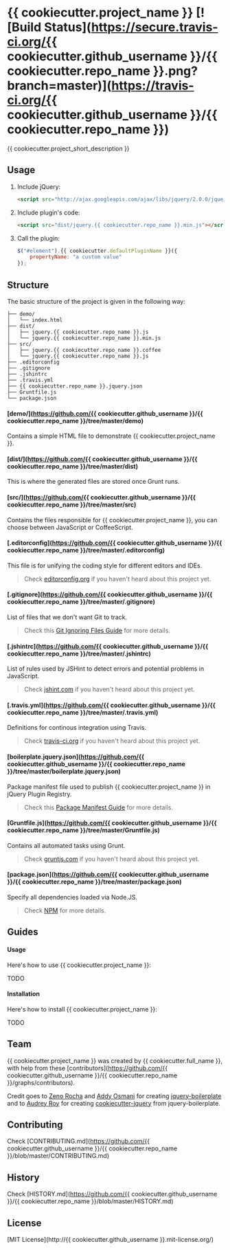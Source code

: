 # {{ cookiecutter.project_name }} [![Build Status](https://secure.travis-ci.org/{{ cookiecutter.github_username }}/{{ cookiecutter.repo_name }}.png?branch=master)](https://travis-ci.org/{{ cookiecutter.github_username }}/{{ cookiecutter.repo_name }})

{{ cookiecutter.project_short_description }}

## Usage

1. Include jQuery:

	```html
	<script src="http://ajax.googleapis.com/ajax/libs/jquery/2.0.0/jquery.min.js"></script>
	```

2. Include plugin's code:

	```html
	<script src="dist/jquery.{{ cookiecutter.repo_name }}.min.js"></script>
	```

3. Call the plugin:

	```javascript
	$("#element").{{ cookiecutter.defaultPluginName }}({
		propertyName: "a custom value"
	});
	```

## Structure

The basic structure of the project is given in the following way:

```
├── demo/
│   └── index.html
├── dist/
│   ├── jquery.{{ cookiecutter.repo_name }}.js
│   └── jquery.{{ cookiecutter.repo_name }}.min.js
├── src/
│   ├── jquery.{{ cookiecutter.repo_name }}.coffee
│   └── jquery.{{ cookiecutter.repo_name }}.js
├── .editorconfig
├── .gitignore
├── .jshintrc
├── .travis.yml
├── {{ cookiecutter.repo_name }}.jquery.json
├── Gruntfile.js
└── package.json
```

#### [demo/](https://github.com/{{ cookiecutter.github_username }}/{{ cookiecutter.repo_name }}/tree/master/demo)

Contains a simple HTML file to demonstrate {{ cookiecutter.project_name }}.

#### [dist/](https://github.com/{{ cookiecutter.github_username }}/{{ cookiecutter.repo_name }}/tree/master/dist)

This is where the generated files are stored once Grunt runs.

#### [src/](https://github.com/{{ cookiecutter.github_username }}/{{ cookiecutter.repo_name }}/tree/master/src)

Contains the files responsible for {{ cookiecutter.project_name }}, you can choose between JavaScript or CoffeeScript.

#### [.editorconfig](https://github.com/{{ cookiecutter.github_username }}/{{ cookiecutter.repo_name }}/tree/master/.editorconfig)

This file is for unifying the coding style for different editors and IDEs.

> Check [editorconfig.org](http://editorconfig.org) if you haven't heard about this project yet.

#### [.gitignore](https://github.com/{{ cookiecutter.github_username }}/{{ cookiecutter.repo_name }}/tree/master/.gitignore)

List of files that we don't want Git to track.

> Check this [Git Ignoring Files Guide](https://help.github.com/articles/ignoring-files) for more details.

#### [.jshintrc](https://github.com/{{ cookiecutter.github_username }}/{{ cookiecutter.repo_name }}/tree/master/.jshintrc)

List of rules used by JSHint to detect errors and potential problems in JavaScript.

> Check [jshint.com](http://jshint.com/about/) if you haven't heard about this project yet.

#### [.travis.yml](https://github.com/{{ cookiecutter.github_username }}/{{ cookiecutter.repo_name }}/tree/master/.travis.yml)

Definitions for continous integration using Travis.

> Check [travis-ci.org](http://about.travis-ci.org/) if you haven't heard about this project yet.

#### [boilerplate.jquery.json](https://github.com/{{ cookiecutter.github_username }}/{{ cookiecutter.repo_name }}/tree/master/boilerplate.jquery.json)

Package manifest file used to publish {{ cookiecutter.project_name }} in jQuery Plugin Registry.

> Check this [Package Manifest Guide](http://plugins.jquery.com/docs/package-manifest/) for more details.

#### [Gruntfile.js](https://github.com/{{ cookiecutter.github_username }}/{{ cookiecutter.repo_name }}/tree/master/Gruntfile.js)

Contains all automated tasks using Grunt.

> Check [gruntjs.com](http://gruntjs.com) if you haven't heard about this project yet.

#### [package.json](https://github.com/{{ cookiecutter.github_username }}/{{ cookiecutter.repo_name }}/tree/master/package.json)

Specify all dependencies loaded via Node.JS.

> Check [NPM](https://npmjs.org/doc/json.html) for more details.

## Guides

#### Usage

Here's how to use {{ cookiecutter.project_name }}:

TODO

#### Installation

Here's how to install {{ cookiecutter.project_name }}:

TODO

## Team

{{ cookiecutter.project_name }} was created by {{ cookiecutter.full_name }}, with help from these [contributors](https://github.com/{{ cookiecutter.github_username }}/{{ cookiecutter.repo_name }}/graphs/contributors).

Credit goes to [Zeno Rocha](http://zenorocha.com) and [Addy Osmani](http://addyosmani.com) for creating [jquery-boilerplate](https://github.com/jquery-boilerplate/jquery-boilerplate) and to [Audrey Roy](http://www.audreymroy.com) for creating [cookiecutter-jquery](https://github.com/audreyr/cookiecutter-jquery) from jquery-boilerplate.

## Contributing

Check [CONTRIBUTING.md](https://github.com/{{ cookiecutter.github_username }}/{{ cookiecutter.repo_name }}/blob/master/CONTRIBUTING.md)

## History

Check [HISTORY.md](https://github.com/{{ cookiecutter.github_username }}/{{ cookiecutter.repo_name }}/blob/master/HISTORY.md)

## License

[MIT License](http://{{ cookiecutter.github_username }}.mit-license.org/)

